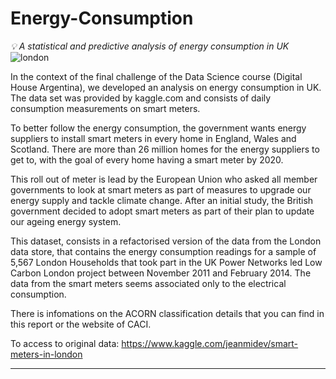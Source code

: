# Energy-Consumption
*💡 A statistical and predictive analysis of energy consumption in UK*
![london](https://live.staticflickr.com/8060/8172878831_be82e1939f_b.jpg)


In the context of the final challenge of the Data Science course (Digital House Argentina), we developed an analysis on energy consumption in UK.
The data set was provided by kaggle.com and consists of daily consumption measurements on smart meters.

To better follow the energy consumption, the government wants energy suppliers to install smart meters in every home in England, Wales and Scotland. There are more than 26 million homes for the energy suppliers to get to, with the goal of every home having a smart meter by 2020.

This roll out of meter is lead by the European Union who asked all member governments to look at smart meters as part of measures to upgrade our energy supply and tackle climate change. After an initial study, the British government decided to adopt smart meters as part of their plan to update our ageing energy system.

This dataset, consists in a refactorised version of the data from the London data store, that contains the energy consumption readings for a sample of 5,567 London Households that took part in the UK Power Networks led Low Carbon London project between November 2011 and February 2014. The data from the smart meters seems associated only to the electrical consumption.

There is infomations on the ACORN classification details that you can find in this report or the website of CACI.

To access to original data: https://www.kaggle.com/jeanmidev/smart-meters-in-london

---------------
